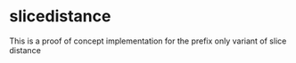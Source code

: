 # slicedistance

This is a proof of concept implementation for the prefix only variant of slice distance

